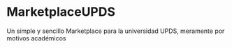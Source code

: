 # MarketplaceUPDS
Un simple y sencillo Marketplace para la universidad UPDS, meramente por motivos académicos
